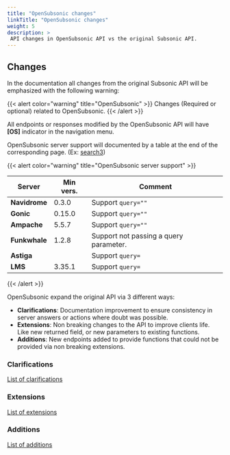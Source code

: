 ```yaml
---
title: "OpenSubsonic changes"
linkTitle: "OpenSubsonic changes"
weight: 5
description: >
 API changes in OpenSubsonic API vs the original Subsonic API.
---
```


## Changes

In the documentation all changes from the original Subsonic API will be emphasized with the following warning:

{{< alert color="warning" title="OpenSubsonic" >}}
Changes (Required or optional) related to OpenSubsonic.
{{< /alert >}}

All endpoints or responses modified by the OpenSubsonic API will have **[OS]** indicator in the navigation menu.

OpenSubsonic server support will documented by a table at the end of the corresponding page. (Ex: [search3](../endpoints/search3))

{{< alert color="warning" title="OpenSubsonic server support" >}}

| Server | Min vers. | Comment |
| --- | --- | --- |
| **Navidrome** | 0.3.0 | Support `query=""` |
| **Gonic** | 0.15.0 | Support `query=""` |
| **Ampache** | 5.5.7 | Support `query=""` |
| **Funkwhale** | 1.2.8 | Support not passing a query parameter. |
| **Astiga** |  | Support `query=` |
| **LMS** | 3.35.1 | Support `query=` |
{{< /alert >}}

OpenSubsonic expand the original API via 3 different ways:

- **Clarifications**: Documentation improvement to ensure consistency in server answers or actions where doubt was possible.
- **Extensions**: Non breaking changes to the API to improve clients life. Like new returned field, or new parameters to existing functions.
- **Additions**: New endpoints added to provide functions that could not be provided via non breaking extensions.

### Clarifications

[List of clarifications](/opensubsonic/clarification/)

### Extensions

[List of extensions](/opensubsonic/extension/)

### Additions

[List of additions](/opensubsonic/addition/)

